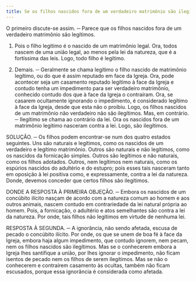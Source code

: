 ```yaml
---
title: Se os filhos nascidos fora de um verdadeiro matrimônio são ilegítimos
---
```


O primeiro discute-se assim. ─ Parece que os filhos nascidos fora de um verdadeiro matrimônio são legítimos.  

1. Pois o filho legítimo é o nascido de um matrimônio legal. Ora, todos nascem de uma união legal, ao menos pela lei da natureza, que é a fortíssima das leis. Logo, todo filho é legítimo.  

2. Demais. ─ Geralmente se chama legítimo o filho nascido de matrimônio legítimo, ou do que é assim reputado em face da Igreja. Ora, pode acontecer seja um casamento reputado legítimo à face da Igreja e contudo tenha um impedimento para ser verdadeiro matrimônio, conhecido contudo dos que à face da Igreja o contraíram. Ora, se casarem ocultamente ignorando o impedimento, é considerado legítimo à face da Igreja, desde que esta não o proibiu. Logo, os filhos nascidos de um matrimônio não verdadeiro não são ilegítimos.  Mas, em contrário. ─ Ilegítimo se chama ao contrário da lei. Ora os nascidos fora de um matrimônio legitimo nasceram contra a lei. Logo, são ilegítimos.  

SOLUÇÃO. ─ Os filhos podem encontrar-se num dos quatro estados seguintes. Uns são naturais e legítimos, como os nascidos de um verdadeiro e legítimo matrimônio. Outros são naturais e não legítimos, como os nascidos da fornicação simples. Outros são legítimos e não naturais, como os filhos adotados. Outros, nem legítimos nem naturais, como os espúrios nascidos do adultério e do estupro; pois esses tais nasceram tanto em oposição à lei positiva como, e expressamente, contra a lei da natureza. Donde, devemos conceder que certos filhos são ilegítimos.  

DONDE A RESPOSTA À PRIMEIRA OBJEÇÃO. ─ Embora os nascidos de um concúbito ilícito nasçam de acordo com a natureza comum ao homem e aos outros animais, nascem contudo em contrariedade da lei natural própria ao homem. Pois, a fornicação, o adultério e atos semelhantes são contra a lei da natureza. Por onde, tais filhos não legítimos em virtude de nenhuma lei.  

RESPOSTA À SEGUNDA. ─ A ignorância, não sendo afetada, escusa de pecado o concúbito ilícito. Por onde, os que se unem de boa fé à face da Igreja, embora haja algum impedimento, que contudo ignorem, nem pecam, nem os filhos nascidos são ilegítimos. Mas se o conhecerem embora a Igreja lhes santifique a união, por lhes ignorar o impedimento, não ficam isentos de pecado nem os filhos de serem ilegítimos. Mas se não o conhecerem e contraírem casamento às ocultas, também não ficam escusados, porque essa ignorância é considerada como afetada.